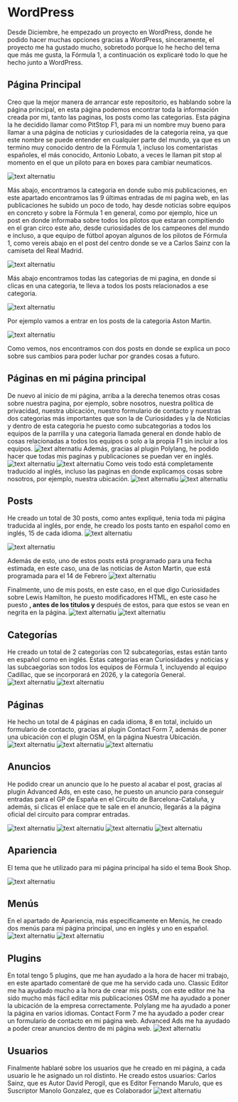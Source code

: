 # WordPress

Desde Diciembre, he empezado un proyecto en WordPress, donde he podido hacer muchas opciones gracias a WordPress, sinceramente, el proyecto me ha gustado mucho, sobretodo porque lo he hecho del tema que más me gusta, la Fórmula 1, a continuación os explicaré todo lo que he hecho junto a WordPress.

## Página Principal
Creo que la mejor manera de arrancar este repositorio, es hablando sobre la página principal, en esta página podemos encontrar toda la información creada por mi, tanto las paginas, los posts como las categorias.
Esta página la he decidido llamar como PitStop F1, para mi un nombre muy bueno para llamar a una página de noticias y curiosidades de la categoria reina, ya que este nombre se puede entender en cualquier parte del mundo, ya que es un termino muy conocido dentro de la Fórmula 1, incluso los comentaristas españoles, el más conocido, Antonio Lobato, a veces le llaman pit stop al momento en el que un piloto para en boxes para cambiar neumaticos.

![text alternatiu](1.png)

Más abajo, encontramos la categoria en donde subo mis publicaciones, en este apartado encontramos las 9 últimas entradas de mi pagina web, en las publicaciones he subido un poco de todo, hay desde noticias sobre equipos en concreto y sobre la Fórmula 1 en general, como por ejemplo, hice un post en donde informaba sobre todos los pilotos que estaran compitiendo en el gran circo este año, desde curiosidades de los campeones del mundo e incluso, a que equipo de fútbol apoyan algunos de los pilotos de Fórmula 1, como vereis abajo en el post del centro donde se ve a Carlos Sainz con la camiseta del Real Madrid.

![text alternatiu](2.png)

Más abajo encontramos todas las categorias de mi pagina, en donde si clicas en una categoria, te lleva a todos los posts relacionados a ese categoria.

![text alternatiu](5.png)

Por ejemplo vamos a entrar en los posts de la categoria Aston Martin.

![text alternatiu](6.png)

Como vemos, nos encontramos con dos posts en donde se explica un poco sobre sus cambios para poder luchar por grandes cosas a futuro.

## Páginas en mi página principal
De nuevo al inicio de mi página, arriba a la derecha tenemos otras cosas sobre nuestra pagina, por ejemplo, sobre nosotros, nuestra política de privacidad, nuestra ubicación, nuestro formulario de contacto y nuestras dos categorias más importantes que son la de Curiosidades y la de Noticias y dentro de esta categoria he puesto como subcategorias a todos los equipos de la parrilla y una categoria llamada general en donde hablo de cosas relacionadas a todos los equipos o solo a la propia F1 sin incluir a los equipos.
![text alternatiu](3.png)
Además, gracias al plugin Polylang, he podido hacer que todas mis paginas y publicaciones se puedan ver en inglés.
![text alternatiu](4.png)
![text alternatiu](7.png)
Como veis todo está completamente traducido al inglés, incluso las paginas en donde explicamos cosas sobre nosotros, por ejemplo, nuestra ubicación.
![text alternatiu](9.png)
![text alternatiu](8.png)
## Posts 
He creado un total de 30 posts, como antes expliqué, tenia toda mi página traducida al inglés, por ende, he creado los posts tanto en español como en inglés, 15 de cada idioma.
![text alternatiu](10.png)

![text alternatiu](11.png)


Además de esto, uno de estos posts está programado para una fecha estimada, en este caso, una de las noticias de Aston Martin, que está programada para el 14 de Febrero
![text alternatiu](12.png)

Finalmente, uno de mis posts, en este caso, en el que digo Curiosidades sobre Lewis Hamilton, he puesto modificadores HTML, en este caso he puesto <b>, antes de los titulos y </b> después de estos, para que estos se vean en negrita en la página.
![text alternatiu](13.png)
![text alternatiu](14.png)
## Categorías
He creado un total de 2 categorías con 12 subcategorías, estas están tanto en español como en inglés.
Estas categorias eran Curiosidades y noticias y las subcaegorías son todos los equipos de Fórmula 1, incluyendo al equipo Cadillac, que se incorporará en 2026, y la categoría General.
![text alternatiu](15.png)
![text alternatiu](16.png)

## Páginas
He hecho un total de 4 páginas en cada idioma, 8 en total, incluido un formulario de contacto, gracias al plugin Contact Form 7, además de poner una ubicación con el plugin OSM, en la página Nuestra Ubicación.
![text alternatiu](17.png)
![text alternatiu](18.png)
![text alternatiu](19.png)

## Anuncios 
He podido crear un anuncio que lo he puesto al acabar el post, gracias al plugin Advanced Ads, en este caso, he puesto un anuncio para conseguir entradas para el GP de España en el Circuito de Barcelona-Cataluña, y además, si clicas el enlace que te sale en el anuncio, llegarás a la página oficial del circuito para comprar entradas.

![text alternatiu](20.png)
![text alternatiu](21.png)
![text alternatiu](22.png)
![text alternatiu](23.png)

## Apariencia
El tema que he utilizado para mi página principal ha sido el tema Book Shop.

![text alternatiu](24.png)

## Menús 
En el apartado de Apariencia, más especificamente en Menús, he creado dos menús para mi página principal, uno en inglés y uno en español.
![text alternatiu](25.png)
![text alternatiu](26.png)

## Plugins
En total tengo 5 plugins, que me han ayudado a la hora de hacer mi trabajo, en este apartado comentaré de que me ha servido cada uno.
Classic Editor me ha ayudado mucho a la hora de crear mis posts, con este editor me ha sido mucho más fácil editar mis publicaciones
OSM me ha ayudado a poner la ubicación de la empresa correctamente.
Polylang me ha ayudado a poner la página en varios idiomas.
Contact Form 7 me ha ayudado a poder crear un formulario de contacto en mi página web.
Advanced Ads me ha ayudado a poder crear anuncios dentro de mi página web.
![text alternatiu](27.png)


## Usuarios
Finalmente hablaré sobre los usuarios que he creado en mi página, a cada usuario le he asignado un rol distinto.
He creado estos usuarios:
Carlos Sainz, que es Autor
David Perogil, que es Editor
Fernando Marulo, que es Suscriptor
Manolo Gonzalez, que es Colaborador
![text alternatiu](28.png)






